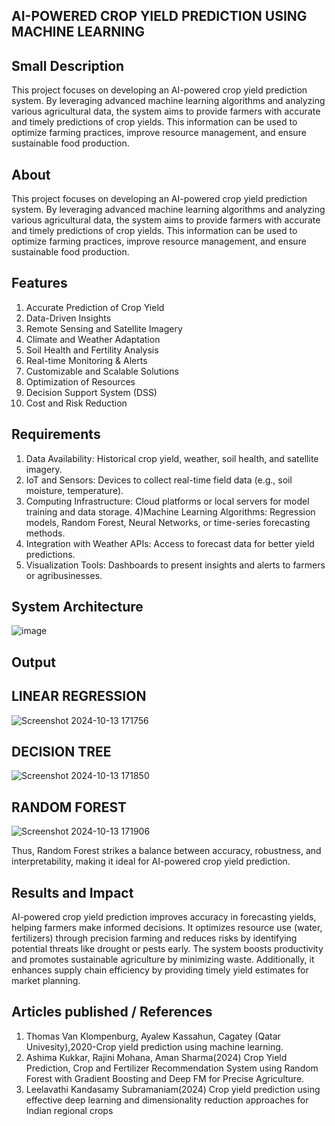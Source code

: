 ## AI-POWERED CROP YIELD PREDICTION USING MACHINE LEARNING 

## Small Description
This project focuses on developing an AI-powered crop yield prediction system. By leveraging advanced machine learning algorithms and analyzing various agricultural data, the system aims to provide farmers with accurate and timely predictions of crop yields. This information can be used to optimize farming practices, improve resource management, and ensure sustainable food production.


## About

This project focuses on developing an AI-powered crop yield prediction system. By leveraging advanced machine learning algorithms and analyzing various agricultural data, the system aims to provide farmers with accurate and timely predictions of crop yields. This information can be used to optimize farming practices, improve resource management, and ensure sustainable food production.

## Features
1. Accurate Prediction of Crop Yield
2.  Data-Driven Insights
3. Remote Sensing and Satellite Imagery
4.  Climate and Weather Adaptation
5.  Soil Health and Fertility Analysis
6.  Real-time Monitoring & Alerts
7.  Customizable and Scalable Solutions
8.  Optimization of Resources
9.  Decision Support System (DSS)
10.  Cost and Risk Reduction


## Requirements
1) Data Availability:
Historical crop yield, weather, soil health, and satellite imagery.
2) IoT and Sensors:
Devices to collect real-time field data (e.g., soil moisture, temperature).
3) Computing Infrastructure:
Cloud platforms or local servers for model training and data storage.
4)Machine Learning Algorithms:
Regression models, Random Forest, Neural Networks, or time-series forecasting methods.
5) Integration with Weather APIs:
Access to forecast data for better yield predictions.
6) Visualization Tools:
Dashboards to present insights and alerts to farmers or agribusinesses.

## System Architecture
![image](https://github.com/user-attachments/assets/9f9f2916-70e5-4f23-b391-e703c0762457)


## Output

## LINEAR REGRESSION

![Screenshot 2024-10-13 171756](https://github.com/user-attachments/assets/ea961f07-f7b1-470a-87d4-3cd96f37c163)

## DECISION TREE

![Screenshot 2024-10-13 171850](https://github.com/user-attachments/assets/13fc898c-955a-4166-ad1d-d332afce3448)

## RANDOM FOREST

![Screenshot 2024-10-13 171906](https://github.com/user-attachments/assets/52570bc0-45da-4372-99df-1fbcc92a3a2c)


Thus, Random Forest strikes a balance between accuracy, robustness, and interpretability, making it ideal for AI-powered crop yield prediction.




## Results and Impact
AI-powered crop yield prediction improves accuracy in forecasting yields, helping farmers make informed decisions. It optimizes resource use (water, fertilizers) through precision farming and reduces risks by identifying potential threats like drought or pests early. The system boosts productivity and promotes sustainable agriculture by minimizing waste. Additionally, it enhances supply chain efficiency by providing timely yield estimates for market planning.



## Articles published / References

1)	Thomas Van Klompenburg, Ayalew Kassahun, Cagatey (Qatar Univesity),2020-Crop yield prediction using machine learning.
2)	Ashima Kukkar, Rajini Mohana, Aman Sharma(2024)  Crop Yield Prediction, Crop and Fertilizer Recommendation System using Random Forest with Gradient Boosting and Deep FM for Precise Agriculture.
3)	Leelavathi Kandasamy Subramaniam(2024) Crop yield prediction using effective deep learning and dimensionality reduction approaches for Indian regional crops
